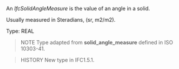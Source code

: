 An _IfcSolidAngleMeasure_ is the value of an angle in a solid.

<!-- end of short definition -->


Usually measured in Steradians, (sr, m2/m2).

Type: REAL

> NOTE Type adapted from **solid_angle_measure** defined in ISO 10303-41.

> HISTORY New type in IFC1.5.1.
